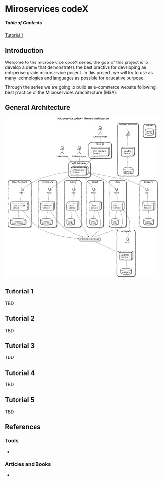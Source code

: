 # Miroservices codeX
##### Table of Contents  
[Tutorial 1](#tuto1) 

## Introduction
Welcome to the microservice codeX series, the goal of this project is to develop a demo that demonstrates the best practive for developing an entrperise grade microservice project. In this project, we will try to use as many technologies and languages as possible for educative purpose.

Through the series we are going to build an e-commerce website following best practice of the Microservices Arachitecture (MSA).

## General Architecture
![alt text](https://github.com/ofa5er/microservices-codex/blob/master/diagrams/general_architecture.png)
<a name="tuto1"/>
## Tutorial 1
TBD
## Tutorial 2
TBD
## Tutorial 3
TBD
## Tutorial 4
TBD
## Tutorial 5
TBD
## References
### Tools
- 
### Articles and Books
- 


